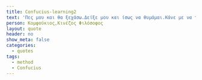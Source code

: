 ```yaml
---
title: Confucius-learning2
text: 'Πες μου και θα ξεχάσω.Δείξε μου και ίσως να θυμάμαι.Κάνε με να το βιώσω και θα το καταλάβω.'
person: Κομφούκιος,Κινέζος Φιλόσοφος
layout: quote
header: no
show_meta: false
categories:
  - quotes
tags:
  - method
  - Confucius
---
```

